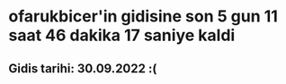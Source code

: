 # ofarukbicer'in gidisine son 5 gun 11 saat 46 dakika 17 saniye kaldi

## Gidis tarihi: 30.09.2022 :(
